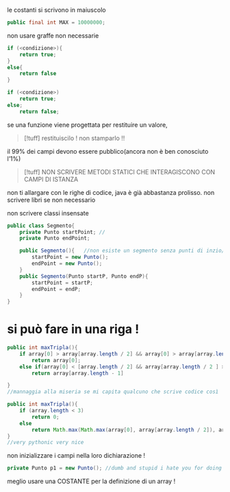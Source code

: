 le costanti si scrivono in maiuscolo
```java
public final int MAX = 10000000;
```

non usare graffe non necessarie
```java
if (<condizione>){
	return true;
}
else{
	return false
}

if (<condizione>)
	return true;
else;
	return false;
```

se una funzione viene progettata per restituire un valore, 
>[!tuff] restituiscilo ! non stamparlo !!

il 99% dei campi devono essere pubblico(ancora non è ben conosciuto l’1%)

>[!tuff] NON SCRIVERE METODI STATICI CHE INTERAGISCONO CON CAMPI DI ISTANZA

non ti allargare con le righe di codice, java è già abbastanza prolisso. non scrivere libri se non necessario

non scrivere classi insensate
```java
public class Segmento{
	private Punto startPoint; //
	private Punto endPoint;

	public Segmento(){   //non esiste un segmento senza punti di inzio/fine, ne punti senza coordinate
		startPoint = new Punto();
		endPoint = new Punto();
	}
	public Segmento(Punto startP, Punto endP){
		startPoint = startP;
		endPoint = endP;
	}
}
```

# si può fare in una riga !
```java
public int maxTripla(){
	if array[0] > array[array.length / 2] && array[0] > array[array.length - 1])
		return array[0];
	else if(array[0] < [array.length / 2] && array[array.length / 2 ] > array[length - 1])
		return array[array.length - 1]

}
//mannaggia alla miseria se mi capita qualcuno che scrive codice così
```

```java
public int maxTripla(){
	if (array.length < 3)
		return 0;
	else 
		return Math.max(Math.max(array[0], array[array.length / 2]), array[array.length - 1])
}
//very pythonic very nice
```

non inizializzare i campi nella loro dichiarazione !
```java
private Punto p1 = new Punto(); //dumb and stupid i hate you for doing this
```

meglio usare una COSTANTE per la definizione di un array !
